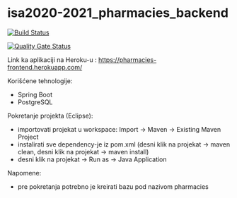 # isa2020-2021_pharmacies_backend

[![Build Status](https://travis-ci.com/tamararankovic/isa2020-2021_pharmacies_backend.svg?token=pxqxyxXcXLsxpF8szCQq&branch=master)](https://travis-ci.com/tamararankovic/isa2020-2021_pharmacies_backend)

[![Quality Gate Status](https://sonarcloud.io/api/project_badges/measure?project=tamararankovic_isa2020-2021_pharmacies_backend&metric=alert_status)](https://sonarcloud.io/dashboard?id=tamararankovic_isa2020-2021_pharmacies_backend)

Link ka aplikaciji na Heroku-u : https://pharmacies-frontend.herokuapp.com/

Korišćene tehnologije:
  - Spring Boot
  - PostgreSQL

Pokretanje projekta (Eclipse):

  - importovati projekat u workspace: Import -> Maven -> Existing Maven Project
  - instalirati sve dependency-je iz pom.xml (desni klik na projekat -> maven clean, desni klik na projekat -> maven install)
  - desni klik na projekat -> Run as -> Java Application

Napomene:
  - pre pokretanja potrebno je kreirati bazu pod nazivom pharmacies 
